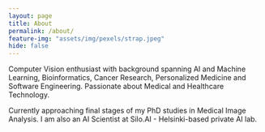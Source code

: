 ```yaml
---
layout: page
title: About
permalink: /about/
feature-img: "assets/img/pexels/strap.jpeg"
hide: false
---
```



Computer Vision enthusiast with background spanning AI and Machine Learning, Bioinformatics, Cancer Research, Personalized Medicine and Software Engineering. Passionate about Medical and Healthcare Technology.

Currently approaching final stages of my PhD studies in Medical Image Analysis. I am also an AI Scientist at Silo.AI - Helsinki-based private AI lab.
